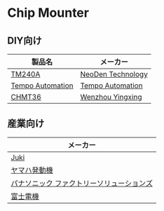 # Chip Mounter

## DIY向け

| 製品名 | メーカー |
| -- | -- |
| [TM240A](http://www.neodentech.com/bbx/996360-996360.html?id=26798&pid=761183) | [NeoDen Technology](http://www.neodentech.com/) |
| [Tempo Automation](http://tempoautomation.com/) | [Tempo Automation](http://tempoautomation.com/) |
|[CHMT36](http://www.zjyingxing.com/e_products/Desktop-Pick-and-Place-Machine-145.html)|[Wenzhou Yingxing](http://www.zjyingxing.com/)|

## 産業向け

| メーカー |
| -- |
| [Juki](http://www.juki.co.jp/smt/index.html)|
| [ヤマハ発動機](http://www.yamaha-motor.co.jp/smt/) |
| [パナソニック ファクトリーソリューションズ](http://www.panasonic.com/jp/company/pfsc.html)|
| [富士電機](http://smt.fuji.co.jp/products/mounter/)|




